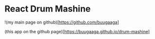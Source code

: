 # React Drum Mashine

!(my main page on github)[https://github.com/buugaaga]

(this app on the github page)[https://buugaaga.github.io/drum-mashine]

